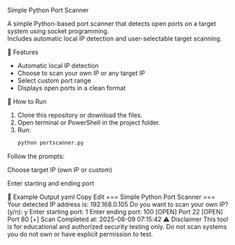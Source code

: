Simple Python Port Scanner

A simple Python-based port scanner that detects open ports on a target system using socket programming.  
Includes automatic local IP detection and user-selectable target scanning.

 
 📌 Features
- Automatic local IP detection
- Choose to scan your own IP or any target IP
- Select custom port range
- Displays open ports in a clean format

 
 🚀 How to Run
1. Clone this repository or download the files.
2. Open terminal or PowerShell in the project folder.
3. Run:
   ```bash
   python portscanner.py
Follow the prompts:

Choose target IP (own IP or custom)

Enter starting and ending port

📖 Example Output
yaml
Copy
Edit
=== Simple Python Port Scanner ===
Your detected IP address is: 192.168.0.105
Do you want to scan your own IP? (y/n): y
Enter starting port: 1
Enter ending port: 100
[OPEN] Port 22
[OPEN] Port 80
[+] Scan Completed at: 2025-08-09 07:15:42
⚠ Disclaimer
This tool is for educational and authorized security testing only.
Do not scan systems you do not own or have explicit permission to test.

